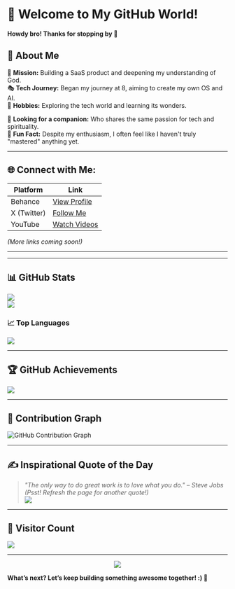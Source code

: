 # 🌟  Welcome to My GitHub World!  
**Howdy bro! Thanks for stopping by 👋**  

## 💫 About Me
🌱 **Mission:** Building a SaaS product and deepening my understanding of God.  
🎭 **Tech Journey:** Began my journey at 8, aiming to create my own OS and AI.  
🏀 **Hobbies:** Exploring the tech world and learning its wonders.  

🫵 **Looking for a companion:** Who shares the same passion for tech and spirituality.  
🧐 **Fun Fact:** Despite my enthusiasm, I often feel like I haven't truly "mastered" anything yet.  

---


## 🌐 Connect with Me:
| Platform   | Link                                                                                           |
|------------|------------------------------------------------------------------------------------------------|
| Behance    | [View Profile](https://behance.net/rishigavel7c29)                                             |
| X (Twitter)| [Follow Me](https://x.com/imtitled_)                                                           |
| YouTube    | [Watch Videos](https://youtube.com/@@Imtitled)                                                 |

*(More links coming soon!)*

---

<!-- ## 💻 Tech Stack:  
| **Languages & Frameworks**       | **Cloud Services**        | **Design Tools**         |
|----------------------------------|---------------------------|--------------------------|
| ![Python](https://img.shields.io/badge/python-3670A0?style=for-the-badge&logo=python&logoColor=ffdd54) | ![AWS](https://img.shields.io/badge/AWS-%23FF9900.svg?style=for-the-badge&logo=amazon-aws&logoColor=white) | ![Adobe Photoshop](https://img.shields.io/badge/adobe%20photoshop-%2331A8FF.svg?style=for-the-badge&logo=adobe%20photoshop&logoColor=white) |
| ![Django](https://img.shields.io/badge/django-%23092E20.svg?style=for-the-badge&logo=django&logoColor=white) | ![Google Cloud](https://img.shields.io/badge/GoogleCloud-%234285F4.svg?style=for-the-badge&logo=google-cloud&logoColor=white) | ![Canva](https://img.shields.io/badge/Canva-%2300C4CC.svg?style=for-the-badge&logo=Canva&logoColor=white) |
| ![NodeJS](https://img.shields.io/badge/node.js-6DA55F?style=for-the-badge&logo=node.js&logoColor=white) | ![Azure](https://img.shields.io/badge/azure-%230072C6.svg?style=for-the-badge&logo=microsoftazure&logoColor=white) | ![Gimp](https://img.shields.io/badge/Gimp-657D8B?style=for-the-badge&logo=gimp&logoColor=FFFFFF) |
-->
---

## 📊 GitHub Stats  
![](https://github-readme-stats.vercel.app/api?username=DevlopRishi&theme=neon&hide_border=true&include_all_commits=false&count_private=false)<br/>
![](https://github-readme-streak-stats.herokuapp.com/?user=DevlopRishi&theme=neon&hide_border=true)<br/>
<!--<div style="display: flex; justify-content: space-around;">
  <img src="https://github-readme-stats.vercel.app/api?username=DevlopRishi&theme=neon&hide_border=true&include_all_commits=true&count_private=true" alt="GitHub Stats" width="45%">
  <img src="https://github-readme-streak-stats.herokuapp.com/?user=DevlopRishi&theme=neon&hide_border=true" alt="GitHub Streak" width="45%">
</div>  -->

### 📈 Top Languages  
![](https://github-readme-stats.vercel.app/api/top-langs/?username=DevlopRishi&theme=neon&hide_border=true&include_all_commits=true&count_private=true&layout=compact)

---

## 🏆 GitHub Achievements  
![](https://github-profile-trophy.vercel.app/?username=DevlopRishi&theme=radical&no-frame=false&no-bg=true&margin-w=4)

---

## 🌟 Contribution Graph  
![GitHub Contribution Graph](https://activity-graph.herokuapp.com/graph?username=DevlopRishi&theme=dracula&hide_border=true&area=true)

---

## ✍️ Inspirational Quote of the Day  
> *"The only way to do great work is to love what you do." – Steve Jobs*  
*(Psst! Refresh the page for another quote!)*  
![](https://quotes-github-readme.vercel.app/api?type=vertical&theme=dark)

---

## 🌟 Visitor Count  
[![](https://visitcount.itsvg.in/api?id=DevlopRishi&icon=5&color=1)](https://visitcount.itsvg.in)

---

<div align="center">
    <img src="https://raw.githubusercontent.com/omidnikrah/profile-activity-generator/master/demo.png"/>
</div>

**What’s next? Let’s keep building something awesome together! :) 🚀**

















